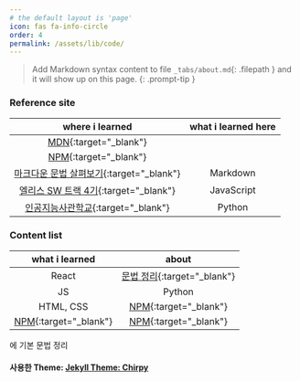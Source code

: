```yaml
---
# the default layout is 'page'
icon: fas fa-info-circle
order: 4
permalink: /assets/lib/code/
---
```


> Add Markdown syntax content to file `_tabs/about.md`{: .filepath } and it will show up on this page.
> {: .prompt-tip }

### Reference site

|                                                                                         where i learned                                                                                         | what i learned here |
| :---------------------------------------------------------------------------------------------------------------------------------------------------------------------------------------------: | :-----------------: |
|                                                                   [MDN](https://developer.mozilla.org/ko/){:target="\_blank"}                                                                   |                     |
|                                                                        [NPM](https://www.npmjs.com/){:target="\_blank"}                                                                         |                     |
| [마크다운 문법 살펴보기](https://docs.github.com/en/get-started/writing-on-github/getting-started-with-writing-and-formatting-on-github/basic-writing-and-formatting-syntax){:target="\_blank"} |      Markdown       |
|                                                                [엘리스 SW 트랙 4기](https://elice.training/){:target="\_blank"}                                                                 |     JavaScript      |
|                                                                [인공지능사관학교](https://gj-aischool.or.kr/){:target="\_blank"}                                                                |       Python        |

### Content list

|                  what i learned                  |                       about                       |
| :----------------------------------------------: | :-----------------------------------------------: |
|                      React                       | [문법 정리](react-grammar.jsx){:target="\_blank"} |
|                        JS                        |                      Python                       |
|                    HTML, CSS                     | [NPM](https://www.npmjs.com/){:target="\_blank"}  |
| [NPM](https://www.npmjs.com/){:target="\_blank"} | [NPM](https://www.npmjs.com/){:target="\_blank"}  |

에 기본 문법 정리

#### 사용한 Theme: [Jekyll Theme: Chirpy](https://github.com/leekh8/leekh8.github.io/blob/main/Chirpy-README.md)
